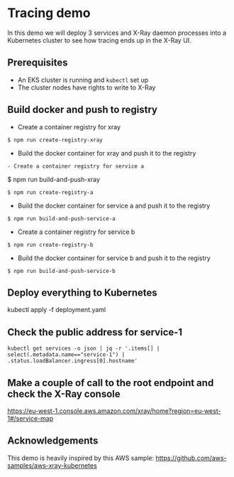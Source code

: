 # Tracing demo

In this demo we will deploy 3 services and X-Ray daemon processes into a Kubernetes cluster to see how tracing ends up in the X-Ray UI.

## Prerequisites

- An EKS cluster is running and `kubectl` set up
- The cluster nodes have rights to write to X-Ray

## Build docker and push to registry

- Create a container registry for xray
```
$ npm run create-registry-xray
```
- Build the docker container for xray and push it to the registry
```
- Create a container registry for service a
```
$ npm run build-and-push-xray
```
$ npm run create-registry-a
```
- Build the docker container for service a and push it to the registry
```
$ npm run build-and-push-service-a
```
- Create a container registry for service b
```
$ npm run create-registry-b
```
- Build the docker container for service b and push it to the registry
```
$ npm run build-and-push-service-b
```

## Deploy everything to Kubernetes

kubectl apply -f deployment.yaml

## Check the public address for service-1

```
kubectl get services -o json | jq -r '.items[] | select(.metadata.name=="service-1") | .status.loadBalancer.ingress[0].hostname'
```

## Make a couple of call to the root endpoint and check the X-Ray console

https://eu-west-1.console.aws.amazon.com/xray/home?region=eu-west-1#/service-map

## Acknowledgements

This demo is heavily inspired by this AWS sample: https://github.com/aws-samples/aws-xray-kubernetes
